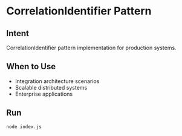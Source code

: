 # CorrelationIdentifier Pattern

## Intent
CorrelationIdentifier pattern implementation for production systems.

## When to Use
- Integration architecture scenarios
- Scalable distributed systems
- Enterprise applications

## Run
```bash
node index.js
```
